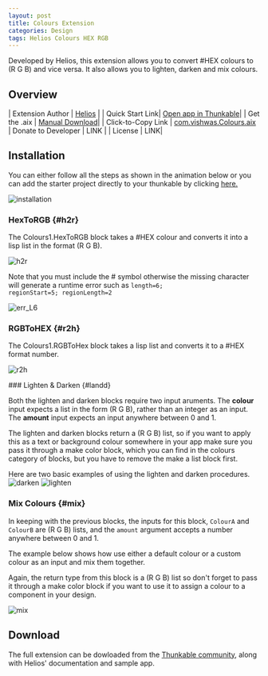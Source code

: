 ```yaml
---
layout: post
title: Colours Extension
categories: Design
tags: Helios Colours HEX RGB
---
```


Developed by Helios, this extension allows you to convert #HEX colours to (R G B) and vice versa. It also allows you to lighten, darken and mix colours. 

<!-- more -->

## Overview

| Extension Author | <a href="http://community.thunkable.com/users/helios/">Helios</a> |
| Quick Start Link| <a href="http://app.thunkable.com/?repo=raw.githubusercontent.com/domhnallohanlon/thunkable_extensions/gh-pages/assets/aia_repo/colours_extension_starter_template.asc" class="flat_btn" target="_blank"> Open app in Thunkable</a>|
| Get the .aix | <a href="http://community.thunkable.com/t/colours-extension/2513?u=helios">Manual Download</a>|
| Click-to-Copy Link | <a href="#" id="copyButton">com.vishwas.Colours.aix</a>
| Donate to Developer | LINK |
| License | LINK|

<p hidden id="copyTarget">http://community.thunkable.com/uploads/default/original/2X/e/e754019115c3749479777af7a952fbf347e06927.aix</p>
 
## Installation

You can either follow all the steps as shown in the animation below or you can add the starter project directly to your thunkable by clicking <a href="http://app.thunkable.com/?repo=raw.githubusercontent.com/domhnallohanlon/thunkable_extensions/gh-pages/assets/aia_repo/colours_extension_starter_template.asc" class="flat_btn" target="_blank"> here.</a>

![installation](http://domhnallohanlon.com/thunkable_extensions/assets/post_assets/colours_extension/install_ce.gif)


### HexToRGB {#h2r}

The <span class="block procedure">Colours1.HexToRGB</span> block takes a #HEX colour and converts it into a lisp list in the format (R G B). 

![h2r](http://domhnallohanlon.com/thunkable_extensions/assets/post_assets/colours_extension/colours_h2r.png)

Note that you must include the # symbol otherwise the missing character will generate a runtime error such as <code>length=6; regionStart=5; regionLength=2</code>

![err_L6](http://domhnallohanlon.com/thunkable_extensions/assets/post_assets/colours_extension/err_l6.png)

### RGBToHEX {#r2h}

The <span class="block procedure">Colours1.RGBToHex</span> block takes a lisp list and converts it to a #HEX format number.

![r2h](http://domhnallohanlon.com/thunkable_extensions/assets/post_assets/colours_extension/colours_r2h.png)

### Lighten & Darken {#landd}

Both the lighten and darken blocks require two input aruments. 
The **colour** input expects a list in the form (R G B), rather than an integer as an input.
The **amount** input expects an input anywhere between 0 and 1.

The lighten and darken blocks return a (R G B) list, so if you want to apply this as a text or background colour somewhere in your app make sure you pass it through a <span class="block split">make color</span> block, which you can find in the colours category of blocks, but you have to remove the <span class="block list">make a list</span> block first. 

Here are two basic examples of using the lighten and darken procedures.
![darken](http://domhnallohanlon.com/thunkable_extensions/assets/post_assets/colours_extension/colours_darken.png)
![lighten](http://domhnallohanlon.com/thunkable_extensions/assets/post_assets/colours_extension/colours_lighten.png)

### Mix Colours {#mix}

In keeping with the previous blocks, the inputs for this block, <code>ColourA</code> and <code>ColourB</code> are (R G B) lists, and the <code>amount</code> argument accepts a number anywhere between 0 and 1.

The example below shows how use either a default colour or a custom colour as an input and mix them together. 

Again, the return type from this block is a (R G B) list so don't forget to pass it through a <span class="block split">make color</span> block if you want to use it to assign a colour to a component in your design.

![mix](http://domhnallohanlon.com/thunkable_extensions/assets/post_assets/colours_extension/colours_mix.png)

## Download

The full extension can be dowloaded from the [Thunkable community](http://community.thunkable.com/t/colours-extension/2513?u=helios), along with Helios' documentation and sample app.


